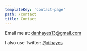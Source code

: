 ```yaml
---
templateKey: 'contact-page'
path: /contact
title: Contact
---
```

Email me at: [danhayes13@gmail.com](mailto:danhayes13@gmail.com)

I also use Twitter: [@dihayes](https://twitter.com/DIHayes)
